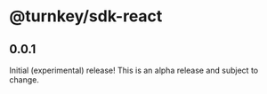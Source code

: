 # @turnkey/sdk-react

## 0.0.1

Initial (experimental) release! This is an alpha release and subject to change.
